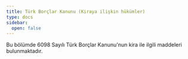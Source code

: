 ```yaml
---
title: Türk Borçlar Kanunu (Kiraya ilişkin hükümler)
type: docs
sidebar:
  open: false
---
```


Bu bölümde 6098 Sayılı Türk Borçlar Kanunu'nun kira ile ilgili maddeleri bulunmaktadır.
